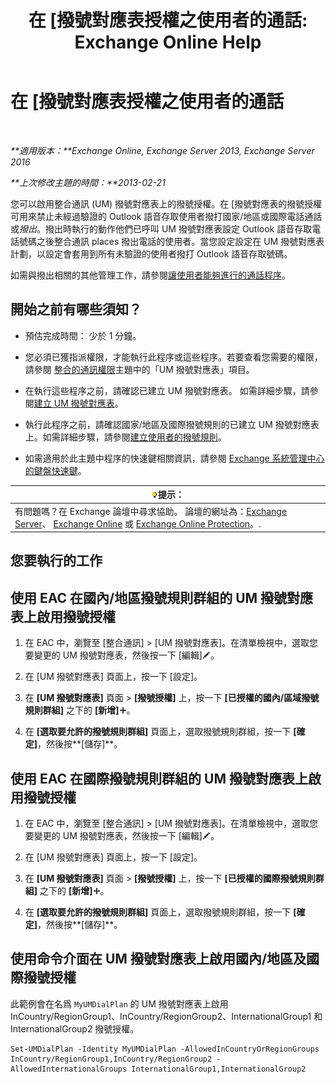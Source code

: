﻿---
title: '在 [撥號對應表授權之使用者的通話: Exchange Online Help'
TOCTitle: 在 [撥號對應表授權之使用者的通話
ms:assetid: 7c7fd0c4-4001-408e-b352-c49bac9f78cc
ms:mtpsurl: https://technet.microsoft.com/zh-tw/library/Bb691175(v=EXCHG.150)
ms:contentKeyID: 51409220
ms.date: 05/23/2018
mtps_version: v=EXCHG.150
ms.translationtype: MT
---

# 在 \[撥號對應表授權之使用者的通話

 

_**適用版本：**Exchange Online, Exchange Server 2013, Exchange Server 2016_

_**上次修改主題的時間：**2013-02-21_

您可以啟用整合通訊 (UM) 撥號對應表上的撥號授權。在 \[撥號對應表的撥號授權可用來禁止未經過驗證的 Outlook 語音存取使用者撥打國家/地區或國際電話通話或*撥出*。撥出時執行的動作他們已呼叫 UM 撥號對應表設定 Outlook 語音存取電話號碼之後整合通訊 places 撥出電話的使用者。當您設定設定在 UM 撥號對應表計劃，以設定會套用到所有未驗證的使用者撥打 Outlook 語音存取號碼。

如需與撥出相關的其他管理工作，請參閱[讓使用者能夠進行的通話程序](allowing-users-to-make-calls-procedures-exchange-2013-help.md)。

## 開始之前有哪些須知？

  - 預估完成時間： 少於 1 分鐘。

  - 您必須已獲指派權限，才能執行此程序或這些程序。若要查看您需要的權限，請參閱 [整合的通訊權限](unified-messaging-permissions-exchange-2013-help.md)主題中的「UM 撥號對應表」項目。

  - 在執行這些程序之前，請確認已建立 UM 撥號對應表。 如需詳細步驟，請參閱[建立 UM 撥號對應表](create-a-um-dial-plan-exchange-2013-help.md)。

  - 執行此程序之前，請確認國家/地區及國際撥號規則的已建立 UM 撥號對應表上。如需詳細步驟，請參閱[建立使用者的撥號規則](create-dialing-rules-for-users-exchange-2013-help.md)。

  - 如需適用於此主題中程序的快速鍵相關資訊，請參閱 [Exchange 系統管理中心的鍵盤快速鍵](keyboard-shortcuts-in-the-exchange-admin-center-exchange-online-protection-help.md)。

<table>
<thead>
<tr class="header">
<th><img src="images/Bb124558.tip(EXCHG.150).gif" title="提示" alt="提示" />提示：</th>
</tr>
</thead>
<tbody>
<tr class="odd">
<td>有問題嗎？在 Exchange 論壇中尋求協助。 論壇的網址為：<a href="https://go.microsoft.com/fwlink/p/?linkid=60612">Exchange Server</a>、 <a href="https://go.microsoft.com/fwlink/p/?linkid=267542">Exchange Online</a> 或 <a href="https://go.microsoft.com/fwlink/p/?linkid=285351">Exchange Online Protection</a>。.</td>
</tr>
</tbody>
</table>


## 您要執行的工作

## 使用 EAC 在國內/地區撥號規則群組的 UM 撥號對應表上啟用撥號授權

1.  在 EAC 中，瀏覽至 \[整合通訊\] \> \[UM 撥號對應表\]。在清單檢視中，選取您要變更的 UM 撥號對應表，然後按一下 \[編輯\]![編輯圖示](images/JJ218640.6f53ccb2-1f13-4c02-bea0-30690e6ea71d(EXCHG.150).gif "編輯圖示")。

2.  在 \[UM 撥號對應表\] 頁面上，按一下 \[設定\]。

3.  在 **\[UM 撥號對應表\]** 頁面 \> **\[撥號授權\]** 上，按一下 **\[已授權的國內/區域撥號規則群組\]** 之下的 **\[新增\]**![加入圖示](images/JJ218640.c1e75329-d6d7-4073-a27d-498590bbb558(EXCHG.150).gif "加入圖示")。

4.  在 **\[選取要允許的撥號規則群組\]** 頁面上，選取撥號規則群組，按一下 **\[確定\]**，然後按**\[儲存\]**。

## 使用 EAC 在國際撥號規則群組的 UM 撥號對應表上啟用撥號授權

1.  在 EAC 中，瀏覽至 \[整合通訊\] \> \[UM 撥號對應表\]。在清單檢視中，選取您要變更的 UM 撥號對應表，然後按一下 \[編輯\]![編輯圖示](images/JJ218640.6f53ccb2-1f13-4c02-bea0-30690e6ea71d(EXCHG.150).gif "編輯圖示")。

2.  在 \[UM 撥號對應表\] 頁面上，按一下 \[設定\]。

3.  在 **\[UM 撥號對應表\]** 頁面 \> **\[撥號授權\]** 上，按一下 **\[已授權的國際撥號規則群組\]** 之下的 **\[新增\]**![加入圖示](images/JJ218640.c1e75329-d6d7-4073-a27d-498590bbb558(EXCHG.150).gif "加入圖示")。

4.  在 **\[選取要允許的撥號規則群組\]** 頁面上，選取撥號規則群組，按一下 **\[確定\]**，然後按**\[儲存\]**。

## 使用命令介面在 UM 撥號對應表上啟用國內/地區及國際撥號授權

此範例會在名爲 `MyUMDialPlan` 的 UM 撥號對應表上啟用 InCountry/RegionGroup1、InCountry/RegionGroup2、InternationalGroup1 和 InternationalGroup2 撥號授權。

    Set-UMDialPlan -Identity MyUMDialPlan -AllowedInCountryOrRegionGroups InCountry/RegionGroup1,InCountry/RegionGroup2 -AllowedInternationalGroups InternationalGroup1,InternationalGroup2

